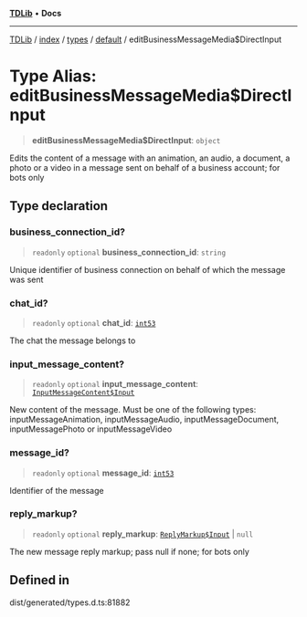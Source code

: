 [**TDLib**](../../../../../../README.md) • **Docs**

***

[TDLib](../../../../../../modules.md) / [index](../../../../../README.md) / [types](../../../README.md) / [default](../README.md) / editBusinessMessageMedia$DirectInput

# Type Alias: editBusinessMessageMedia$DirectInput

> **editBusinessMessageMedia$DirectInput**: `object`

Edits the content of a message with an animation, an audio, a document, a photo or a video in a message sent on behalf of a business account; for bots only

## Type declaration

### business\_connection\_id?

> `readonly` `optional` **business\_connection\_id**: `string`

Unique identifier of business connection on behalf of which the message was sent

### chat\_id?

> `readonly` `optional` **chat\_id**: [`int53`](int53.md)

The chat the message belongs to

### input\_message\_content?

> `readonly` `optional` **input\_message\_content**: [`InputMessageContent$Input`](InputMessageContent$Input.md)

New content of the message. Must be one of the following types: inputMessageAnimation, inputMessageAudio, inputMessageDocument, inputMessagePhoto or inputMessageVideo

### message\_id?

> `readonly` `optional` **message\_id**: [`int53`](int53.md)

Identifier of the message

### reply\_markup?

> `readonly` `optional` **reply\_markup**: [`ReplyMarkup$Input`](ReplyMarkup$Input.md) \| `null`

The new message reply markup; pass null if none; for bots only

## Defined in

dist/generated/types.d.ts:81882
